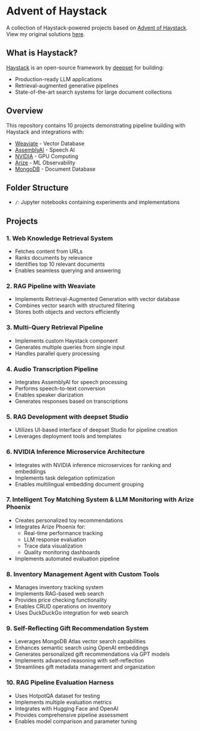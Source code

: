 # Advent of Haystack

A collection of Haystack-powered projects based on [Advent of Haystack](https://haystack.deepset.ai/advent-of-haystack). View my original solutions [here](https://github.com/TheMimikyu/adventOfHaystack/tree/b03363f4ad41a21c1152dbdd2dd48a54be82bdef).

## What is Haystack?

[Haystack](https://haystack.deepset.ai/) is an open-source framework by [deepset](https://www.deepset.ai/) for building:
- Production-ready LLM applications
- Retrieval-augmented generative pipelines
- State-of-the-art search systems for large document collections

## Overview

This repository contains 10 projects demonstrating pipeline building with Haystack and integrations with:
- [Weaviate](https://weaviate.io/) - Vector Database
- [AssemblyAI](https://www.assemblyai.com/) - Speech AI
- [NVIDIA](https://build.nvidia.com/explore/discover) - GPU Computing
- [Arize](https://arize.com/) - ML Observability
- [MongoDB](https://mongodb.com/) - Document Database

## Folder Structure

- `/`: Jupyter notebooks containing experiments and implementations

## Projects

### 1. Web Knowledge Retrieval System
- Fetches content from URLs
- Ranks documents by relevance
- Identifies top 10 relevant documents
- Enables seamless querying and answering

### 2. RAG Pipeline with Weaviate
- Implements Retrieval-Augmented Generation with vector database
- Combines vector search with structured filtering
- Stores both objects and vectors efficiently

### 3. Multi-Query Retrieval Pipeline
- Implements custom Haystack component
- Generates multiple queries from single input
- Handles parallel query processing

### 4. Audio Transcription Pipeline
- Integrates AssemblyAI for speech processing
- Performs speech-to-text conversion
- Enables speaker diarization
- Generates responses based on transcriptions

### 5. RAG Development with deepset Studio
- Utilizes UI-based interface of deepset Studio for pipeline creation
- Leverages deployment tools and templates

### 6. NVIDIA Inference Microservice Architecture
- Integrates with NVIDIA inference microservices for ranking and embeddings
- Implements task delegation optimization
- Enables multilingual embedding document grouping

### 7. Intelligent Toy Matching System & LLM Monitoring with Arize Phoenix
- Creates personalized toy recommendations
- Integrates Arize Phoenix for:
    - Real-time performance tracking
    - LLM response evaluation
    - Trace data visualization
    - Quality monitoring dashboards
- Implements automated evaluation pipeline

### 8. Inventory Management Agent with Custom Tools
- Manages inventory tracking system
- Implements RAG-based web search
- Provides price checking functionality
- Enables CRUD operations on inventory
- Uses DuckDuckGo integration for web search
### 9. Self-Reflecting Gift Recommendation System
- Leverages MongoDB Atlas vector search capabilities
- Enhances semantic search using OpenAI embeddings
- Generates personalized gift recommendations via GPT models  
- Implements advanced reasoning with self-reflection
- Streamlines gift metadata management and organization

### 10. RAG Pipeline Evaluation Harness
- Uses HotpotQA dataset for testing
- Implements multiple evaluation metrics
- Integrates with Hugging Face and OpenAI
- Provides comprehensive pipeline assessment
- Enables model comparison and parameter tuning


